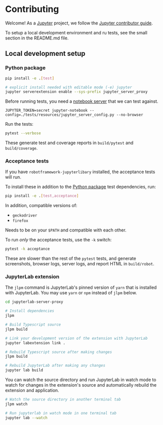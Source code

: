 # Contributing

Welcome! As a [Jupyter](https://jupyter.org) project, we follow the [Jupyter contributor guide](https://jupyter.readthedocs.io/en/latest/contributor/content-contributor.html).

To setup a local development environment and ru tests, see the small section in
the README.md file.

## Local development setup

### Python package

```bash
pip install -e .[test]

# explicit install needed with editable mode (-e) jupyter
jupyter serverextension enable --sys-prefix jupyter_server_proxy
```

Before running tests, you need a [notebook
server](https://github.com/jupyter/notebook) that we can test against.

```
JUPYTER_TOKEN=secret jupyter-notebook --config=./tests/resources/jupyter_server_config.py --no-browser
```

Run the tests:

```bash
pytest --verbose
```

These generate test and coverage reports in `build/pytest` and `build/coverage`.

### Acceptance tests

If you have `robotframework-jupyterlibary` installed, the acceptance tests will run.

To install these in addition to the [Python package](#python-package) test
dependencies, run:

```bash
pip install -e .[test,acceptance]
```

In addition, compatible versions of:
- `geckodriver`
- `firefox`

Needs to be on your `$PATH` and compatible with each other.

To run _only_ the acceptance tests, use the `-k` switch:

```bash
pytest -k acceptance
```

These are slower than the rest of the `pytest` tests, and generate screenshots,
browser logs, server logs, and report HTML in `build/robot`.

### JupyterLab extension

The `jlpm` command is JupyterLab's pinned version of `yarn` that is
installed with JupyterLab. You may use `yarn` or `npm` instead of `jlpm`
below.

```bash
cd jupyterlab-server-proxy

# Install dependencies
jlpm

# Build Typescript source
jlpm build

# Link your development version of the extension with JupyterLab
jupyter labextension link .

# Rebuild Typescript source after making changes
jlpm build

# Rebuild JupyterLab after making any changes
jupyter lab build
```

You can watch the source directory and run JupyterLab in watch mode to
watch for changes in the extension's source and automatically rebuild
the extension and application.

```bash
# Watch the source directory in another terminal tab
jlpm watch

# Run jupyterlab in watch mode in one terminal tab
jupyter lab --watch
```

